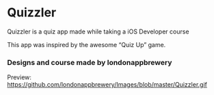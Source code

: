 # Quizzler
Quizzler is a quiz app made while taking a iOS Developer course

This app was inspired by the awesome “Quiz Up” game.

### Designs and course made by londonappbrewery

Preview: https://github.com/londonappbrewery/Images/blob/master/Quizzler.gif
